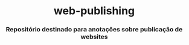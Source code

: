 <h1 align="center"> web-publishing</h1>
<h3 align="center">Repositório destinado para anotações sobre publicação de websites</h3>

